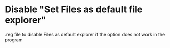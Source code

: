 # Disable "Set Files as default file explorer"
 .reg file to disable Files as default explorer if the option does not work in the program
